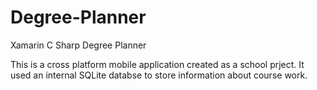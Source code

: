 # Degree-Planner
Xamarin C Sharp Degree Planner

This is a cross platform mobile application created as a school prject. It used an internal SQLite databse to store information about course work. 
